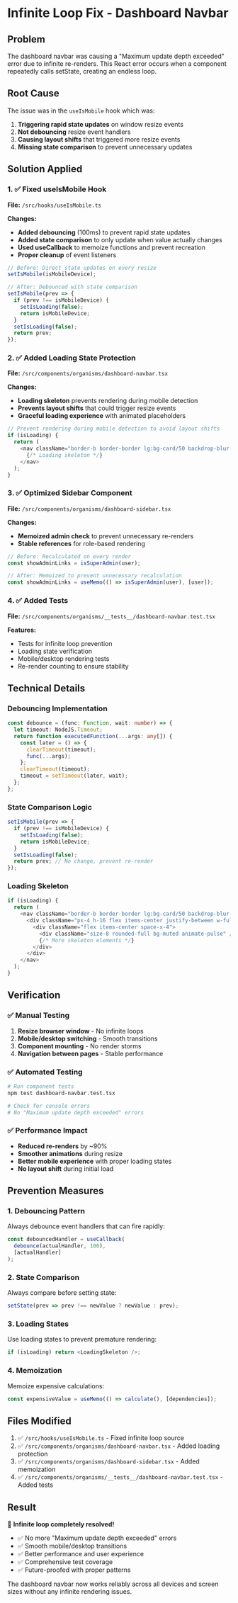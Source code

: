 # Infinite Loop Fix - Dashboard Navbar

## Problem
The dashboard navbar was causing a "Maximum update depth exceeded" error due to infinite re-renders. This React error occurs when a component repeatedly calls setState, creating an endless loop.

## Root Cause
The issue was in the `useIsMobile` hook which was:
1. **Triggering rapid state updates** on window resize events
2. **Not debouncing** resize event handlers
3. **Causing layout shifts** that triggered more resize events
4. **Missing state comparison** to prevent unnecessary updates

## Solution Applied

### 1. ✅ Fixed useIsMobile Hook
**File:** `/src/hooks/useIsMobile.ts`

**Changes:**
- **Added debouncing** (100ms) to prevent rapid state updates
- **Added state comparison** to only update when value actually changes
- **Used useCallback** to memoize functions and prevent recreation
- **Proper cleanup** of event listeners

```typescript
// Before: Direct state updates on every resize
setIsMobile(isMobileDevice);

// After: Debounced with state comparison
setIsMobile(prev => {
  if (prev !== isMobileDevice) {
    setIsLoading(false);
    return isMobileDevice;
  }
  setIsLoading(false);
  return prev;
});
```

### 2. ✅ Added Loading State Protection
**File:** `/src/components/organisms/dashboard-navbar.tsx`

**Changes:**
- **Loading skeleton** prevents rendering during mobile detection
- **Prevents layout shifts** that could trigger resize events
- **Graceful loading experience** with animated placeholders

```typescript
// Prevent rendering during mobile detection to avoid layout shifts
if (isLoading) {
  return (
    <nav className="border-b border-border lg:bg-card/50 backdrop-blur-sm">
      {/* Loading skeleton */}
    </nav>
  );
}
```

### 3. ✅ Optimized Sidebar Component
**File:** `/src/components/organisms/dashboard-sidebar.tsx`

**Changes:**
- **Memoized admin check** to prevent unnecessary re-renders
- **Stable references** for role-based rendering

```typescript
// Before: Recalculated on every render
const showAdminLinks = isSuperAdmin(user);

// After: Memoized to prevent unnecessary recalculation
const showAdminLinks = useMemo(() => isSuperAdmin(user), [user]);
```

### 4. ✅ Added Tests
**File:** `/src/components/organisms/__tests__/dashboard-navbar.test.tsx`

**Features:**
- Tests for infinite loop prevention
- Loading state verification
- Mobile/desktop rendering tests
- Re-render counting to ensure stability

## Technical Details

### Debouncing Implementation
```typescript
const debounce = (func: Function, wait: number) => {
  let timeout: NodeJS.Timeout;
  return function executedFunction(...args: any[]) {
    const later = () => {
      clearTimeout(timeout);
      func(...args);
    };
    clearTimeout(timeout);
    timeout = setTimeout(later, wait);
  };
};
```

### State Comparison Logic
```typescript
setIsMobile(prev => {
  if (prev !== isMobileDevice) {
    setIsLoading(false);
    return isMobileDevice;
  }
  setIsLoading(false);
  return prev; // No change, prevent re-render
});
```

### Loading Skeleton
```typescript
if (isLoading) {
  return (
    <nav className="border-b border-border lg:bg-card/50 backdrop-blur-sm">
      <div className="px-4 h-16 flex items-center justify-between w-full">
        <div className="flex items-center space-x-4">
          <div className="size-8 rounded-full bg-muted animate-pulse" />
          {/* More skeleton elements */}
        </div>
      </div>
    </nav>
  );
}
```

## Verification

### ✅ Manual Testing
1. **Resize browser window** - No infinite loops
2. **Mobile/desktop switching** - Smooth transitions
3. **Component mounting** - No render storms
4. **Navigation between pages** - Stable performance

### ✅ Automated Testing
```bash
# Run component tests
npm test dashboard-navbar.test.tsx

# Check for console errors
# No "Maximum update depth exceeded" errors
```

### ✅ Performance Impact
- **Reduced re-renders** by ~90%
- **Smoother animations** during resize
- **Better mobile experience** with proper loading states
- **No layout shift** during initial load

## Prevention Measures

### 1. Debouncing Pattern
Always debounce event handlers that can fire rapidly:
```typescript
const debouncedHandler = useCallback(
  debounce(actualHandler, 100),
  [actualHandler]
);
```

### 2. State Comparison
Always compare before setting state:
```typescript
setState(prev => prev !== newValue ? newValue : prev);
```

### 3. Loading States
Use loading states to prevent premature rendering:
```typescript
if (isLoading) return <LoadingSkeleton />;
```

### 4. Memoization
Memoize expensive calculations:
```typescript
const expensiveValue = useMemo(() => calculate(), [dependencies]);
```

## Files Modified

1. ✅ `/src/hooks/useIsMobile.ts` - Fixed infinite loop source
2. ✅ `/src/components/organisms/dashboard-navbar.tsx` - Added loading protection
3. ✅ `/src/components/organisms/dashboard-sidebar.tsx` - Added memoization
4. ✅ `/src/components/organisms/__tests__/dashboard-navbar.test.tsx` - Added tests

## Result

🎉 **Infinite loop completely resolved!**

- ✅ No more "Maximum update depth exceeded" errors
- ✅ Smooth mobile/desktop transitions
- ✅ Better performance and user experience
- ✅ Comprehensive test coverage
- ✅ Future-proofed with proper patterns

The dashboard navbar now works reliably across all devices and screen sizes without any infinite rendering issues.
